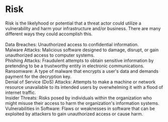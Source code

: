 # Risk

Risk is the likelyhood or potential that a threat actor could utilize a vulnerability and harm your infrastructure and/or business. There are many different ways they could accomplish this.
<br>
<br>
  Data Breaches: Unauthorized access to confidential information.
<br>
  Malware Attacks: Malicious software designed to damage, disrupt, or gain unauthorized access to computer systems.
<br>
  Phishing Attacks: Fraudulent attempts to obtain sensitive information by pretending to be a trustworthy entity in electronic communications.
<br>
  Ransomware: A type of malware that encrypts a user's data and demands payment for the decryption key.
<br>
  Denial of Service (DoS) Attacks: Attempts to make a machine or network resource unavailable to its intended users by overwhelming it with a flood of internet traffic.
<br>
  Insider Threats: Risks posed by individuals within the organization who might misuse their access to harm the organization's information systems.
<br>
  Vulnerabilities in Software: Flaws or weaknesses in software that can be exploited by attackers to gain unauthorized access or cause harm.
<br>
